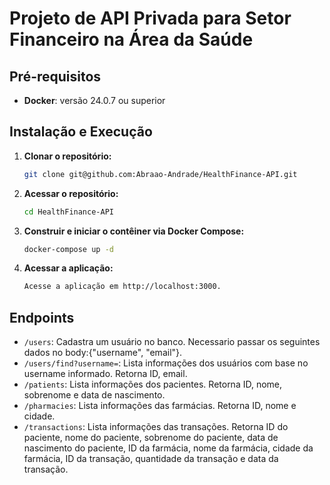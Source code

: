 # Projeto de API Privada para Setor Financeiro na Área da Saúde

## Pré-requisitos

- **Docker**: versão 24.0.7 ou superior

## Instalação e Execução

1. **Clonar o repositório:**

   ```bash
   git clone git@github.com:Abraao-Andrade/HealthFinance-API.git

2. **Acessar o repositório:**

    ```bash
    cd HealthFinance-API

3. **Construir e iniciar o contêiner via Docker Compose:**

    ```bash
    docker-compose up -d

4. **Acessar a aplicação:**

    ```bash
    Acesse a aplicação em http://localhost:3000.

## Endpoints

*   `/users`: Cadastra um usuário no banco. Necessario passar os seguintes dados no body:{"username", "email"}.
*   `/users/find?username=`: Lista informações dos usuários com base no username informado. Retorna ID, email.
*   `/patients`: Lista informações dos pacientes. Retorna ID, nome, sobrenome e data de nascimento.
*   `/pharmacies`: Lista informações das farmácias. Retorna ID, nome e cidade.
*   `/transactions`: Lista informações das transações. Retorna ID do paciente, nome do paciente, sobrenome do paciente, data de nascimento do paciente, ID da farmácia, nome da farmácia, cidade da farmácia, ID da transação, quantidade da transação e data da transação.